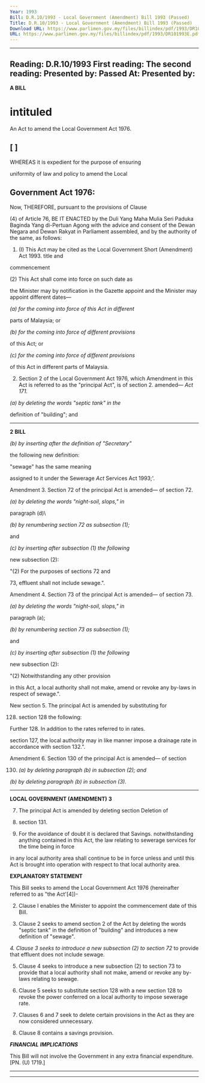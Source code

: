```yaml
---
Year: 1993
Bill: D.R.10/1993 - Local Government (Amendment) Bill 1993 (Passed)
Title: D.R.10/1993 - Local Government (Amendment) Bill 1993 (Passed)
Download URL: https://www.parlimen.gov.my/files/billindex/pdf/1993/DR101993E.pdf
URL: https://www.parlimen.gov.my/files/billindex/pdf/1993/DR101993E.pdf
---
```

---
Reading:
D.R.10/1993
First reading:
The second reading:
Presented by:
Passed At:
Presented by:
---

**A BILL**

# intituled

An Act to amend the Local Government Act 1976.

## [ ]

WHEREAS it is expedient for the purpose of ensuring

uniformity of law and policy to amend the Local
## Government Act 1976:

Now, THEREFORE, pursuant to the provisions of Clause

(4) of Article 76, BE IT ENACTED by the Duli Yang
Maha Mulia Seri Paduka Baginda Yang di-Pertuan
Agong with the advice and consent of the Dewan Negara
and Dewan Rakyat in Parliament assembled, and by the
authority of the same, as follows:

1. (I) This Act may be cited as the Local Government Short
(Amendment) Act 1993. title and

commencement

(2) This Act shall come into force on such date as

the Minister may by notification in the Gazette appoint
and the Minister may appoint different dates—

_(a) for the coming into force of this Act in different_

parts of Malaysia; or

_(b) for the coming into force of different provisions_

of this Act; or

_(c) for the coming into force of different provisions_

of this Act in different parts of Malaysia.

2. Section 2 of the Local Government Act 1976, which Amendment
in this Act is referred to as the "principal Act", is of section 2.
amended— _Act 171._

_(a) by deleting the words "septic tank" in the_

definition of "building"; and


-----

**2** **BILL**

_(b) by inserting after the definition of "Secretary"_

the following new definition:

"sewage" has the same meaning

assigned to it under the Sewerage
_Act_ Services Act 1993;'.

Amendment 3. Section 72 of the principal Act is amended—
of section 72.

_(a) by deleting the words "night-soil, slops," in_

paragraph (d)\

_(b) by renumbering section 72 as subsection (1);_

and

_(c) by inserting after subsection (1) the following_

new subsection (2):

"(2) For the purposes of sections 72 and

73, effluent shall not include sewage.".

Amendment 4. Section 73 of the principal Act is amended—
of section 73.

_(a) by deleting the words "night-soil, slops," in_

paragraph (a);

_(b) by renumbering section 73 as subsection (1);_

and

_(c) by inserting after subsection (1) the following_

new subsection (2):

"(2) Notwithstanding any other provision

in this Act, a local authority shall not make,
amend or revoke any by-laws in respect of
sewage.".

New section 5. The principal Act is amended by substituting for

128. section 128 the following:

Further 128. In addition to the rates referred to in
rates.

section 127, the local authority may in like
manner impose a drainage rate in accordance
with section 132.".

Amendment 6. Section 130 of the principal Act is amended—
of section

130. _(a) by deleting paragraph (b) in subsection (2); and_

_(b) by deleting paragraph (b) in subsection (3)._


-----

**LOCAL GOVERNMENT (AMENDMENT)** **3**

7. The principal Act is amended by deleting section Deletion of

131. section 131.

8. For the avoidance of doubt it is declared that Savings.
notwithstanding anything contained in this Act, the law
relating to sewerage services for the time being in force

in any local authority area shall continue to be in force
unless and until this Act is brought into operation with
respect to that local authority area.

**EXPLANATORY STATEMENT**

This Bill seeks to amend the Local Government Act 1976
(hereinafter referred to as "the Act'[4])-

2. Clause I enables the Minister to appoint the commencement
date of this Bill.

3. Clause 2 seeks to amend section 2 of the Act by deleting the
words "septic tank" in the definition of "building" and introduces
a new definition of "sewage".

_4. Clause 3 seeks to introduce a new subsection (2) to section 72_
to provide that effluent does not include sewage.

5. Clause 4 seeks to introduce a new subsection (2) to section 73
to provide that a local authority shall not make, amend or revoke
any by-laws relating to sewage.

6. Clause 5 seeks to substitute section 128 with a new section 128
to revoke the power conferred on a local authority to impose
sewerage rate.

7. Clauses 6 and 7 seek to delete certain provisions in the Act
as they are now considered unnecessary.

8. Clause 8 contains a savings provision.

**_FINANCIAL_** **_IMPLICATIONS_**

This Bill will not involve the Government in any extra financial
expenditure. [PN. (U) 1719.]


-----

-----


